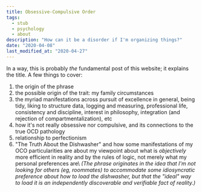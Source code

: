 ```yaml
---
title: Obsessive-Compulsive Order
tags:
  - stub
  - psychology
  - about
description: "How can it be a disorder if I'm organizing things?"
date: "2020-04-08"
last_modified_at: "2020-04-27"
---
```


In a way, this is probably _the_ fundamental post of this website; it explains the title. A few things to cover:

1. the origin of the phrase
2. the possible origin of the trait: my family circumstances
3. the myriad manifestations across pursuit of excellence in general, being tidy, liking to structure data, logging and measuring, professional life, consistency and discipline, interest in philosophy, integration (and rejection of compartmentalization), etc
4. how it's not really obsessive nor compulsive, and its connections to the true OCD pathology
5. relationship to perfectionism
6. "The Truth About the Dishwasher" and how some manifestations of my OCO particularities are about my viewpoint about what is _objectively_ more efficient in reality and by the rules of logic, not merely what my personal preferences are\\
_(The phrase originates in the idea that I'm not looking for others (eg, roommates) to accommodate some idiosyncratic preference about how to load the dishwasher, but that the "ideal" way to load it is an independently discoverable and verifiable fact of reality.)_
